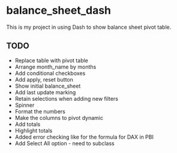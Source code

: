 # balance_sheet_dash

This is my project in using Dash to show balance sheet pivot table.

## TODO
* Replace table with pivot table
* Arrange month_name by months
* Add conditional checkboxes
* Add apply, reset button
* Show initial balance_sheet
* Add last update marking
* Retain selections when adding new filters
* Spinner
* Format the numbers
* Make the columns to pivot dynamic
* Add totals
* Highlight totals
* Added error checking like for the formula for DAX in PBI
* Add Select All option - need to subclass